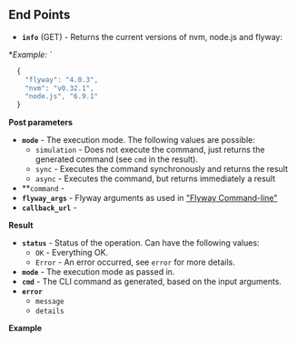 
## End Points
<!-- see https://github.com/pando85/cherrymusic/blob/devel-django/docs/api/v1/index.md -->

- **`info`** (GET) - Returns the current versions of nvm, node.js and flyway:

**Example: `*
```js
  {
    "flyway": "4.0.3",
    "nvm": "v0.32.1",
    "node.js", "6.9.1"
  }
```

**Post parameters** 

- **`mode`** - The execution mode. The following values are possible:
  - `simulation` - Does not execute the command, just returns the generated command (see `cmd` in the result).
  - `sync` - Executes the command synchronously and returns the result
  - `async` - Executes the command, but returns immediately a result
- **`command` - 
- **`flyway_args`** - Flyway arguments as used in ["Flyway Command-line"](https://flywaydb.org/documentation/commandline/)
- **`callback_url`** - 

**Result**

- **`status`** - Status of the operation. Can have the following values:  
  - `OK` - Everything OK.
  - `Error` - An error occurred, see `error` for more details.
- **`mode`** - The execution mode as passed in.
- **`cmd`** - The CLI command as generated, based on the input arguments.
- **`error`**
  - `message`
  - `details`

**Example**

